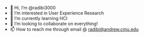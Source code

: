 - 👋 Hi, I’m @radibi3000
- 👀 I’m interested in User Experience Research 
- 🌱 I’m currently learning HCI
- 💞️ I’m looking to collaborate on everything!
- 📫 How to reach me through email @ radibi@andrew.cmu.edu
<!---
radibi3000/radibi3000 is a ✨ special ✨ repository because its `README.md` (this file) appears on your GitHub profile.
You can click the Preview link to take a look at your changes.
--->
